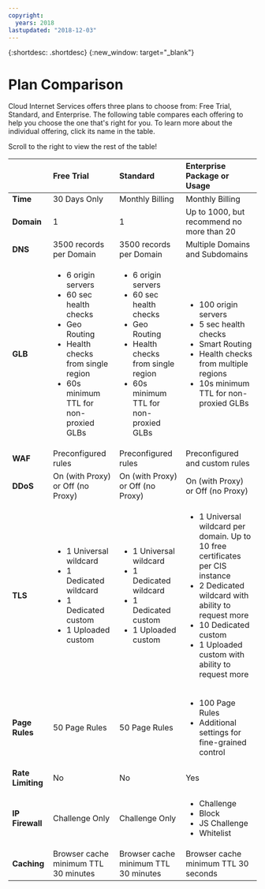 ```yaml
---
copyright:
  years: 2018
lastupdated: "2018-12-03"
---
```


{:shortdesc: .shortdesc}
{:new_window: target="_blank"}

# Plan Comparison

Cloud Internet Services offers three plans to choose from: Free Trial, Standard, and Enterprise. The following table compares each offering to help you choose the one that's right for you. To learn more about the individual offering, click its name in the table.

Scroll to the right to view the rest of the table!


|         | Free Trial | Standard | Enterprise Package or Usage  
| ------- | :--------- | :------------ | :--------- | 
|**Time**|30 Days Only|Monthly Billing|Monthly Billing|
|**Domain**|1|1|Up to 1000, but recommend no more than 20|
|**DNS**|3500 records per Domain| 3500 records per Domain| Multiple Domains and Subdomains|
|**GLB**|<ul><li>6 origin servers</li><li>60 sec health checks</li><li>Geo Routing</li><li>Health checks from single region</li><li>60s minimum TTL for non-proxied GLBs</li></ul>|<ul><li>6 origin servers</li><li>60 sec health checks</li><li>Geo Routing</li><li>Health checks from single region</li><li>60s minimum TTL for non-proxied GLBs</li></ul>|<ul><li>100 origin servers</li><li>5 sec health checks</li><li>Smart Routing</li><li>Health checks from multiple regions</li><li>10s minimum TTL for non-proxied GLBs</li></ul>|
|**WAF**|Preconfigured rules|Preconfigured rules|Preconfigured and custom rules|
|**DDoS**|On (with Proxy) or Off (no Proxy)|On (with Proxy) or Off (no Proxy)|On (with Proxy) or Off (no Proxy)|
|**TLS**|<ul><li>1 Universal wildcard</li><li>1 Dedicated wildcard</li><li>1 Dedicated custom</li><li>1 Uploaded custom</li></ul>|<ul><li>1 Universal wildcard</li> <li>1 Dedicated wildcard</li><li>1 Dedicated custom</li><li>1 Uploaded custom</li></ul>|<ul><li>1 Universal wildcard per domain. Up to 10 free certificates per CIS instance</li> <li>2 Dedicated wildcard with ability to request more</li><li>10 Dedicated custom</li><li>1 Uploaded custom with ability to request more</li></ul>
|**Page Rules**|50 Page Rules|50 Page Rules|<ul><li>100 Page Rules</li><li>Additional settings for fine-grained control</li></ul> |
|**Rate Limiting**|No|No|Yes|
|**IP Firewall**|Challenge Only|Challenge Only|<ul><li>Challenge</li><li>Block</li><li>JS Challenge</li><li>Whitelist</li></ul>|
|**Caching**|Browser cache minimum TTL 30 minutes|Browser cache minimum TTL 30 minutes|Browser cache minimum TTL 30 seconds|



